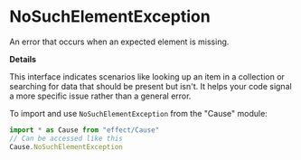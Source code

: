 # NoSuchElementException

An error that occurs when an expected element is missing.

**Details**

This interface indicates scenarios like looking up an item in a collection
or searching for data that should be present but isn't. It helps your code
signal a more specific issue rather than a general error.

To import and use `NoSuchElementException` from the "Cause" module:

```ts
import * as Cause from "effect/Cause"
// Can be accessed like this
Cause.NoSuchElementException
```
